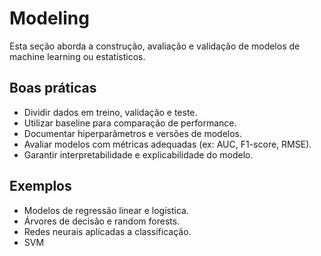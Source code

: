 # Modeling

Esta seção aborda a construção, avaliação e validação de modelos
de machine learning ou estatísticos.

## Boas práticas

- Dividir dados em treino, validação e teste.
- Utilizar baseline para comparação de performance.
- Documentar hiperparâmetros e versões de modelos.
- Avaliar modelos com métricas adequadas (ex: AUC, F1-score, RMSE).
- Garantir interpretabilidade e explicabilidade do modelo.

## Exemplos

- Modelos de regressão linear e logística.
- Árvores de decisão e random forests.
- Redes neurais aplicadas a classificação.
- SVM
